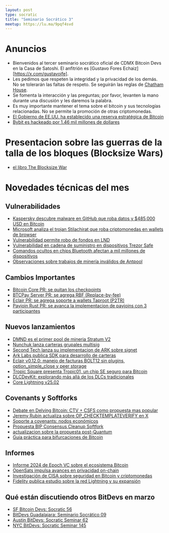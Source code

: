 ```yaml
---
layout: post
type: socratic
title: "Seminario Socrático 3"
meetup: https://lu.ma/9pqf4svd
---
```


# Anuncios

- Bienvenidos al tercer seminario socrático oficial de CDMX Bitcoin Devs en la Casa de Satoshi. El anfitrión es [Gustavo Fores Echaiz][https://x.com/gustavojfe].
- Les pedimos que respeten la integridad y la privacidad de los demás. No se tolerarán las faltas de respeto. Se seguirán las reglas de [Chatham House](https://www.chathamhouse.org/about-us/chatham-house-rule).
- Se fomenta la interacción y las preguntas; por favor, levanten la mano durante una discusión y les daremos la palabra.
- Es muy importante mantener el tema sobre el bitcoin y sus tecnologías relacionadas. No se permite la promoción de otras criptomonedas.
- [El Gobierno de EE.UU. ha establecido una reserva estratégica de Bitcoin](https://x.com/davidsacks47/status/1897802280738734236)
- [Bybit es hackeado por 1.46 mil millones de dollares](https://www.coindesk.com/business/2025/02/21/bybit-experiences-usd1-46b-in-suspicious-outflows-zachxbt)

# Presentacion sobre las guerras de la talla de los bloques (Blocksize Wars)

- [el libro The Blocksize War](https://www.amazon.com/-/es/dp/B096CLR1SS)

# Novedades técnicas del mes

## Vulnerabilidades
- [Kaspersky descubre malware en GitHub que roba datos y $485,000 USD en Bitcoin](https://www.kaspersky.com/about/press-releases/kaspersky-exposes-hidden-malware-on-github-stealing-personal-data-and-485000-in-bitcoin)
- [Microsoft analiza el trojan Stilachirat que roba criptomonedas en wallets de browser](https://www.microsoft.com/en-us/security/blog/2025/03/17/stilachirat-analysis-from-system-reconnaissance-to-cryptocurrency-theft/)
- [Vulnerabilidad permite robo de fondos en LND](https://morehouse.github.io/lightning/lnd-excessive-failback-exploit/)
- [Vulnerabilidad en cadena de suministro en dispositivos Trezor Safe](https://atlas21.com/vulnerability-discovered-in-trezor-safe-devices-by-ledger-team/)
- [Comandos ocultos en chips Bluetooth afectan a mil millones de dispositivos](https://www.bleepingcomputer.com/news/security/undocumented-commands-found-in-bluetooth-chip-used-by-a-billion-devices/)
- [Observaciones sobre trabajos de minería inválidos de Antpool](https://b10c.me/observations/14-antpool-and-friends-invalid-mining-jobs/)

## Cambios Importantes
- [Bitcoin Core PR: se quitan los checkpoints](https://github.com/bitcoin/bitcoin/pull/31649)
- [BTCPay Server PR: se agrega RBF (Replace-by-fee)](https://github.com/btcpayserver/btcpayserver/pull/6581)
- [Eclair PR: se agrega soporte a wallets Taproot (P2TR)](https://github.com/acinq/eclair/pull/3026)
- [Payjoin Rust PR: se avanca la implementacion de payjoins con 3 participantes](https://github.com/payjoin/rust-payjoin/pull/434/)

## Nuevos lanzamientos

- [DMND es el primer pool de mineria Stratum V2](https://www.dmnd.work/)
- [Nunchuk lanza carteras grupales multisig](https://nunchuk.io/blog/group-wallet)
- [Second Tech lanza su implementacion de ARK sobre signet](https://blog.second.tech/try-ark-on-signet/)
- [Ark Labs publica SDK para desarrollo de carteras](https://github.com/arklabshq/wallet-sdk)
- [Eclair v0.12.0: manejo de facturas BOLT12 sin plugins, option_simple_close y peer storage](https://github.com/ACINQ/eclair/releases/tag/v0.12.0)
- [Tropic Square presenta Tropic01, un chip SE seguro para Bitcoin](https://www.tropicsquare.com/tropic01)
- [DLCDevKit: explorando más allá de los DLCs tradicionales](https://bennyb.dev/blog/dlcdevkit-beyond/)
- [Core Lightning v25.02](https://github.com/ElementsProject/lightning/releases/tag/v25.02)

## Covenants y Softforks

- [Debate en Delving Bitcoin: CTV + CSFS como propuesta mas popular](https://delvingbitcoin.org/t/ctv-csfs-can-we-reach-consensus-on-a-first-step-towards-covenants/1509)
- [Jeremy Rubin actualiza sobre OP_CHECKTEMPLATEVERIFY en X](https://x.com/jeremyrubin/status/1895676912401252588?s=46&t=PtDQpC8qXN6eLrhVrXTVNA)
- [Soporte a covenants: nodos económicos](https://en.bitcoin.it/wiki/Covenants_support#Economic_nodes)
- [Propuesta BIP Consensus Cleanup Softfork](https://github.com/bitcoin/bips/pull/1800)
- [actualizacion sobre la propuesta post-Quantum](https://groups.google.com/g/bitcoindev/c/oQKezDOc4us)
- [Guía práctica para bifurcaciones de Bitcoin](https://delvingbitcoin.org/t/bitcoin-forking-guide/1451)

## Informes

- [Informe 2024 de Epoch VC sobre el ecosistema Bitcoin](https://epochvc.io/pdf/Epoch-Bitcoin-Ecosystem-Report-2024.pdf)
- [OpenSats impulsa avances en privacidad on-chain](https://opensats.org/blog/developing-advancements-in-onchain-privacy)
- [Investigación de CISA sobre seguridad en Bitcoin y criptomonedas](https://hrf.org/latest/cisa-research-paper/#flipbook-df_9290/1/)
- [Fidelity publica estudio sobre la red Lightning y su expansión](https://fwc.widen.net/s/fxj6fgcwpq/fda_thelightningnetwork_expandingbitcoinusecases_1187503.1.0_v5)


## Qué están discutiendo otros BitDevs en marzo

- [SF Bitcoin Devs: Socratic 56](https://sfbitcoindevs.org/socratic-56/)
- [BitDevs Guadalajara: Seminario Socrático 09](https://bitdevs.btcgdl.com/2025-03-11-socratic-seminar-09)
- [Austin BitDevs: Socratic Seminar 62](https://austinbitdevs.com/2025-03-13-socratic-seminar-62)
- [NYC BitDevs: Socratic Seminar 145](https://bitdevs.org/2025-03-27-socratic-seminar-145)